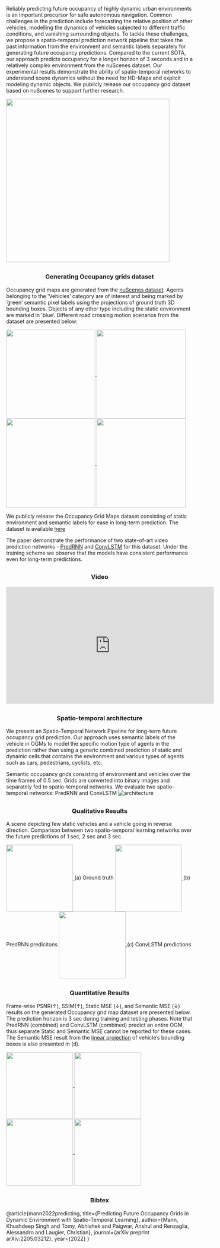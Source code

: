 Reliably predicting future occupancy of highly dynamic urban environments is an important precursor for safe autonomous navigation. Common challenges in the prediction include forecasting the relative position of other vehicles, modelling the dynamics of vehicles subjected to different traffic conditions, and vanishing surrounding objects. To tackle these challenges, we propose a spatio-temporal prediction network pipeline that takes the past information from the environment and semantic labels separately for generating future occupancy predictions. Compared to the current SOTA, our approach predicts occupancy for a longer horizon of 3 seconds and in a relatively complex environment from the nuScenes dataset. Our experimental results demonstrate the ability of spatio-temporal networks to understand scene dynamics without the need for HD-Maps and explicit modeling dynamic objects. We publicly release our occupancy grid dataset based on nuScenes to support further research.

<a href="url">
  <img src="https://user-images.githubusercontent.com/24546547/177139170-bfd37bd5-9324-4392-b565-faad2138b19e.png" align="center" height="440">
</a>


## <h3 align="center" id="heading">Generating Occupancy grids dataset</h3>
Occupancy grid maps are generated from the [nuScenes dataset](https://arxiv.org/pdf/1903.11027.pdf). Agents belonging to the ’Vehicles’ category are of interest and being marked by ’green’ semantic pixel labels using the projections of ground truth 3D bounding boxes. Objects of any other type including the static environment are marked in ’blue’. Different road crossing motion scenarios from the dataset are presented below: 

<a href="url">
  <img src="https://user-images.githubusercontent.com/24546547/177139351-ae4486d2-c493-434f-bba2-bb63fcec0c82.png" align="center" height="240"  width="240">
  <img src="https://user-images.githubusercontent.com/24546547/177139372-3db4e24e-f8a4-4380-aa39-7849b92617d7.png" align="center" height="240"  width="240">
  <img src="https://user-images.githubusercontent.com/24546547/177139409-bb56e1f3-26ed-4d6a-a30a-814718f96659.png" align="center" height="240"  width="240">
  <img src="https://user-images.githubusercontent.com/24546547/177139431-a9630317-3c7f-4164-ad70-66e657d2e73f.png" align="center" height="240"  width="240">
</a>

We publicly release the Occupancy Grid Maps dataset consisting of static environment and semantic labels for ease in long-term prediction. The dataset is available [here](https://archive.org/details/nuscenes-occupancy-grids-dataset)

The paper demonstrate the performance of two state-of-art video prediction networks - [PredRNN](https://arxiv.org/pdf/2103.09504.pdf) and [ConvLSTM](https://papers.nips.cc/paper/2015/file/07563a3fe3bbe7e3ba84431ad9d055af-Paper.pdf) for this dataset. Under the training scheme we observe that the models have consistent performance even for long-term predictions.


## <h3 align="center" id="heading">Video</h3>
<p align="center">
<iframe width="560" height="315" src="https://www.youtube.com/embed/4W7dT-HfQPQ" title="YouTube video player" frameborder="0" allow="accelerometer; autoplay; clipboard-write; encrypted-media; gyroscope; picture-in-picture" allowfullscreen></iframe>
</p>


## <h3 align="center" id="heading">Spatio-temporal architecture</h3>
We present an Spatio-Temporal Network Pipeline for long-term future occupancy grid prediction. Our approach uses semantic labels of the vehicle in OGMs to model the specific motion type of agents in the prediction rather than using a generic combined prediction of static and dynamic cells that contains the environment and various types of agents such as cars, pedestrians, cyclists, etc.

Semantic occupancy grids consisting of environment and vehicles over the time frames of 0.5 sec. Grids are converted into binary images and separately fed to spatio-temporal networks. We evaluate two spatio-temporal networks: PredRNN and ConvLSTM
![architecture](https://user-images.githubusercontent.com/24546547/177139739-ebd21b21-4644-48a7-bee2-97b32dc8c3d8.png)


## <h3 align="center" id="heading">Qualitative Results</h3>

A scene depicting few static vehicles and a vehicle going in reverse direction. Comparison between two spatio-temporal learning networks over the future predictions of 1 sec, 2 sec and 3 sec.

<a href="url">
  <img src="https://user-images.githubusercontent.com/24546547/177150383-e4e77415-1f9e-4ed8-8932-4ffb55ff3e59.jpg" align="center" height="180">
</a>
(a) Ground truth 

<a href="url">
  <img src="https://user-images.githubusercontent.com/24546547/177150412-cc8c02b8-4ae9-40a7-9726-76b611254ed3.jpg" align="center" height="180">
</a>
(b) PredRNN predicitons

<a href="url">
  <img src="https://user-images.githubusercontent.com/24546547/177150364-58998cf4-04a4-44d9-b709-3df36412cd94.jpg" align="center" height="180">
</a>
(c) ConvLSTM predictions


## <h3 align="center" id="heading">Quantitative Results</h3>

Frame-wise PSNR(↑), SSIM(↑), Static MSE (↓), and Semantic MSE (↓) results on the generated Occupancy grid map dataset are presented below. The prediction horizon is 3 sec during training and testing phases. Note that PredRNN (combined) and ConvLSTM (combined) predict an entire OGM, thus separate Static and Semantic MSE cannot be reported for these cases. The Semantic MSE result from the [linear projection](https://hal.inria.fr/hal-03416222/document) of vehicle’s bounding boxes is also presented in (d).

<a href="url">
  <img src="https://user-images.githubusercontent.com/24546547/177152101-6ed53611-84f5-4290-9853-086f9290a7c8.jpg" align="center" height="180">
  <img src="https://user-images.githubusercontent.com/24546547/177152127-6526887c-4bb3-4305-8116-d418359aa13d.jpg" align="center" height="180">
</a>

<a href="url">
  <img src="https://user-images.githubusercontent.com/24546547/177152144-99bd9fc0-bae6-4edd-b56c-4f3ea9f26732.jpg" align="center" height="180">
  <img src="https://user-images.githubusercontent.com/24546547/177152178-636a03b6-b636-429d-a3f9-c3fa5d377df9.jpg" align="center" height="180">
</a>


## <h3 align="center" id="heading">Bibtex</h3>

@article{mann2022predicting,
  title={Predicting Future Occupancy Grids in Dynamic Environment with Spatio-Temporal Learning},
  author={Mann, Khushdeep Singh and Tomy, Abhishek and Paigwar, Anshul and Renzaglia, Alessandro and Laugier, Christian},
  journal={arXiv preprint arXiv:2205.03212},
  year={2022}
}



